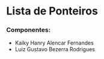 # Lista de Ponteiros
### Componentes:
* Kaiky Hanry Alencar Fernandes
* Luiz Gustavo Bezerra Rodrigues
